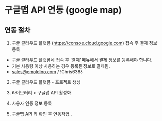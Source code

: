 # 구글맵 API 연동 (google map)


## 연동 절차 
1. 구글 클라우드 플랫폼 (https://console.cloud.google.com)  접속 후 결제 정보 등록
- 구글 클라우드 플랫폼네 접속 후 '결제' 메뉴에서 결제 정보를 등록해야 합니다.
- 기본 사용량 이상 사용하는 경우 등록된 정보로 결제됨.
- sales@emoldino.com / !Chris6388  


2. 구글 클라우드 플랫폼 - 프로젝트 생성 

3. 라이브러리 > 구글맵 API  활성화 

4. 사용자 인증 정보 등록

5. 구글맵 API 키 확인 후 연동작업..
